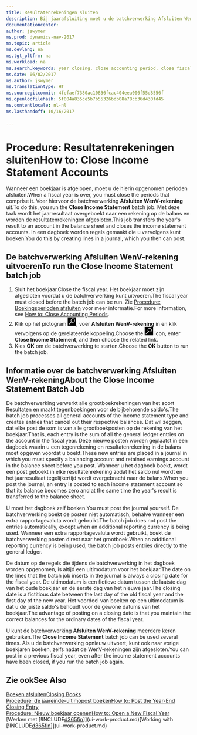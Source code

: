 ```yaml
---
title: Resultatenrekeningen sluiten
description: Bij jaarafsluiting moet u de batchverwerking Afsluiten WenV-rekening uitvoeren om de boekhoudperioden te sluiten die het boekjaar vormen.
documentationcenter: 
author: jswymer
ms.prod: dynamics-nav-2017
ms.topic: article
ms.devlang: na
ms.tgt_pltfrm: na
ms.workload: na
ms.search.keywords: year closing, close accounting period, close fiscal year, bank account detailed trial balance
ms.date: 06/02/2017
ms.author: jswymer
ms.translationtype: HT
ms.sourcegitcommit: 4fefaef7380ac10836fcac404eea006f55d8556f
ms.openlocfilehash: 5f004a835ce5b7b55326bdb08a78cb36d430fd45
ms.contentlocale: nl-nl
ms.lasthandoff: 10/16/2017

---
```

# <a name="how-to-close-income-statement-accounts"></a><span data-ttu-id="76e24-103">Procedure: Resultatenrekeningen sluiten</span><span class="sxs-lookup"><span data-stu-id="76e24-103">How to: Close Income Statement Accounts</span></span>
<span data-ttu-id="76e24-104">Wanneer een boekjaar is afgelopen, moet u de hierin opgenomen perioden afsluiten.</span><span class="sxs-lookup"><span data-stu-id="76e24-104">When a fiscal year is over, you must close the periods that comprise it.</span></span> <span data-ttu-id="76e24-105">Voer hiervoor de batchverwerking **Afsluiten WenV-rekening** uit.</span><span class="sxs-lookup"><span data-stu-id="76e24-105">To do this, you run the **Close Income Statement** batch job.</span></span> <span data-ttu-id="76e24-106">Met deze taak wordt het jaarresultaat overgeboekt naar een rekening op de balans en worden de resultatenrekeningen afgesloten.</span><span class="sxs-lookup"><span data-stu-id="76e24-106">This job transfers the year's result to an account in the balance sheet and closes the income statement accounts.</span></span> <span data-ttu-id="76e24-107">In een dagboek worden regels gemaakt die u vervolgens kunt boeken.</span><span class="sxs-lookup"><span data-stu-id="76e24-107">You do this by creating lines in a journal, which you then can post.</span></span>

## <a name="to-run-the-close-income-statement-batch-job"></a><span data-ttu-id="76e24-108">De batchverwerking Afsluiten WenV-rekening uitvoeren</span><span class="sxs-lookup"><span data-stu-id="76e24-108">To run the Close Income Statement batch job</span></span>
1. <span data-ttu-id="76e24-109">Sluit het boekjaar.</span><span class="sxs-lookup"><span data-stu-id="76e24-109">Close the fiscal year.</span></span> <span data-ttu-id="76e24-110">Het boekjaar moet zijn afgesloten voordat u de batchverwerking kunt uitvoeren.</span><span class="sxs-lookup"><span data-stu-id="76e24-110">The fiscal year must closed before the batch job can be run.</span></span> <span data-ttu-id="76e24-111">Zie [Procedure: Boekingsperioden afsluiten](year-close-account-periods.md) voor meer informatie.</span><span class="sxs-lookup"><span data-stu-id="76e24-111">For more information, see [How to: Close Accounting Periods](year-close-account-periods.md).</span></span>
2. <span data-ttu-id="76e24-112">Klik op het pictogram ![Zoeken naar pagina of rapport](media/ui-search/search_small.png "pictogram Zoeken naar pagina of rapport"), voer **Afsluiten WenV-rekening** in en klik vervolgens op de gerelateerde koppeling.</span><span class="sxs-lookup"><span data-stu-id="76e24-112">Choose the ![Search for Page or Report](media/ui-search/search_small.png "Search for Page or Report icon") icon, enter **Close Income Statement**, and then choose the related link.</span></span>
3. <span data-ttu-id="76e24-113">Kies **OK** om de batchverwerking te starten.</span><span class="sxs-lookup"><span data-stu-id="76e24-113">Choose the **OK** button to run the batch job.</span></span>

## <a name="about-the-close-income-statement-batch-job"></a><span data-ttu-id="76e24-114">Informatie over de batchverwerking Afsluiten WenV-rekening</span><span class="sxs-lookup"><span data-stu-id="76e24-114">About the Close Income Statement Batch Job</span></span>
<span data-ttu-id="76e24-115">De batchverwerking verwerkt alle grootboekrekeningen van het soort Resultaten en maakt tegenboekingen voor de bijbehorende saldo's.</span><span class="sxs-lookup"><span data-stu-id="76e24-115">The batch job processes all general accounts of the income statement type and creates entries that cancel out their respective balances.</span></span> <span data-ttu-id="76e24-116">Dat wil zeggen, dat elke post de som is van alle grootboekposten op de rekening van het boekjaar.</span><span class="sxs-lookup"><span data-stu-id="76e24-116">That is, each entry is the sum of all the general ledger entries on the account in the fiscal year.</span></span> <span data-ttu-id="76e24-117">Deze nieuwe posten worden geplaatst in een dagboek waarin u een tegenrekening en resultatenrekening in de balans moet opgeven voordat u boekt.</span><span class="sxs-lookup"><span data-stu-id="76e24-117">These new entries are placed in a journal in which you must specify a balancing account and retained earnings account in the balance sheet before you post.</span></span> <span data-ttu-id="76e24-118">Wanneer u het dagboek boekt, wordt een post geboekt in elke resultatenrekening zodat het saldo nul wordt en het jaarresultaat tegelijkertijd wordt overgebracht naar de balans.</span><span class="sxs-lookup"><span data-stu-id="76e24-118">When you post the journal, an entry is posted to each income statement account so that its balance becomes zero and at the same time the year's result is transferred to the balance sheet.</span></span>

<span data-ttu-id="76e24-119">U moet het dagboek zelf boeken.</span><span class="sxs-lookup"><span data-stu-id="76e24-119">You must post the journal yourself.</span></span> <span data-ttu-id="76e24-120">De batchverwerking boekt de posten niet automatisch, behalve wanneer een extra rapportagevaluta wordt gebruikt.</span><span class="sxs-lookup"><span data-stu-id="76e24-120">The batch job does not post the entries automatically, except when an additional reporting currency is being used.</span></span> <span data-ttu-id="76e24-121">Wanneer een extra rapportagevaluta wordt gebruikt, boekt de batchverwerking posten direct naar het grootboek.</span><span class="sxs-lookup"><span data-stu-id="76e24-121">When an additional reporting currency is being used, the batch job posts entries directly to the general ledger.</span></span>

<span data-ttu-id="76e24-122">De datum op de regels die tijdens de batchverwerking in het dagboek worden opgenomen, is altijd een ultimodatum voor het boekjaar.</span><span class="sxs-lookup"><span data-stu-id="76e24-122">The date on the lines that the batch job inserts in the journal is always a closing date for the fiscal year.</span></span> <span data-ttu-id="76e24-123">De ultimodatum is een fictieve datum tussen de laatste dag van het oude boekjaar en de eerste dag van het nieuwe jaar.</span><span class="sxs-lookup"><span data-stu-id="76e24-123">The closing date is a fictitious date between the last day of the old fiscal year and the first day of the new year.</span></span> <span data-ttu-id="76e24-124">Het voordeel van boeken op een ultimodatum is dat u de juiste saldo's behoudt voor de gewone datums van het boekjaar.</span><span class="sxs-lookup"><span data-stu-id="76e24-124">The advantage of posting on a closing date is that you maintain the correct balances for the ordinary dates of the fiscal year.</span></span>

<span data-ttu-id="76e24-125">U kunt de batchverwerking **Afsluiten WenV-rekening** meerdere keren gebruiken.</span><span class="sxs-lookup"><span data-stu-id="76e24-125">The **Close Income Statement** batch job can be used several times.</span></span> <span data-ttu-id="76e24-126">Als u de batchverwerking opnieuw uitvoert, kunt ook naar vorige boekjaren boeken, zelfs nadat de WenV-rekeningen zijn afgesloten.</span><span class="sxs-lookup"><span data-stu-id="76e24-126">You can post in a previous fiscal year, even after the income statement accounts have been closed, if you run the batch job again.</span></span>

## <a name="see-also"></a><span data-ttu-id="76e24-127">Zie ook</span><span class="sxs-lookup"><span data-stu-id="76e24-127">See Also</span></span>
[<span data-ttu-id="76e24-128">Boeken afsluiten</span><span class="sxs-lookup"><span data-stu-id="76e24-128">Closing Books</span></span>](year-close-books.md)  
[<span data-ttu-id="76e24-129">Procedure: de jaareinde-ultimopost boeken</span><span class="sxs-lookup"><span data-stu-id="76e24-129">How to: Post the Year-End Closing Entry</span></span>](year-how-post-year-end-close-entry.md)  
[<span data-ttu-id="76e24-130">Procedure: Nieuw boekjaar openen</span><span class="sxs-lookup"><span data-stu-id="76e24-130">How to: Open a New Fiscal Year</span></span>](finance-how-open-new-fiscal-year.md)  
<span data-ttu-id="76e24-131">[Werken met [!INCLUDE[d365fin](includes/d365fin_md.md)]](ui-work-product.md)</span><span class="sxs-lookup"><span data-stu-id="76e24-131">[Working with [!INCLUDE[d365fin](includes/d365fin_md.md)]](ui-work-product.md)</span></span>

